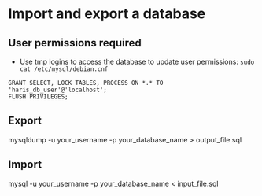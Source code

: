 # Import and export a database 

## User permissions required 
* Use tmp logins to access the database to update user permissions: `sudo cat /etc/mysql/debian.cnf`

```shell
GRANT SELECT, LOCK TABLES, PROCESS ON *.* TO 'haris_db_user'@'localhost';
FLUSH PRIVILEGES;
```
## Export
mysqldump -u your_username -p your_database_name > output_file.sql

## Import
mysql -u your_username -p your_database_name < input_file.sql


